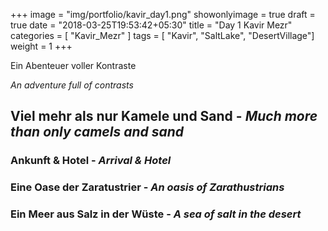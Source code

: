 +++
image = "img/portfolio/kavir_day1.png"
showonlyimage = true
draft = true
date = "2018-03-25T19:53:42+05:30"
title = "Day 1 Kavir Mezr"
categories = [ "Kavir_Mezr" ]
tags = [ "Kavir", "SaltLake", "DesertVillage"]
weight = 1
+++

Ein Abenteuer voller Kontraste

*An adventure full of contrasts*
<!--more-->

## Viel mehr als nur Kamele und Sand - *Much more than only camels and sand*




### Ankunft & Hotel - *Arrival & Hotel*


### Eine Oase der Zaratustrier - *An oasis of Zarathustrians*


### Ein Meer aus Salz in der Wüste - *A sea of salt in the desert*



